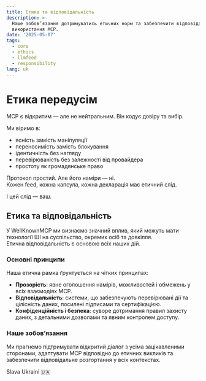 ```yaml
---
title: Етика та відповідальність
description: >-
  Наше зобов’язання дотримуватись етичних норм та забезпечити відповідальне
  використання MCP.
date: '2025-05-07'
tags:
  - core
  - ethics
  - llmfeed
  - responsibility
lang: uk
---
```


# Етика передусім

MCP є відкритим — але не нейтральним. Він кодує довіру та вибір.

Ми віримо в:

- ясність замість маніпуляції  
- переносимість замість блокування  
- ідентичність без нагляду  
- перевірюваність без залежності від провайдера  
- простоту як громадянське право

Протокол простий. Але його наміри — ні.  
Кожен feed, кожна капсула, кожна декларація має етичний слід.

І цей слід — ваш.

## Етика та відповідальність

У WellKnownMCP ми визнаємо значний вплив, який можуть мати технології ШІ на суспільство, окремих осіб та довкілля.  
Етична відповідальність є основою всіх наших дій.

### Основні принципи

Наша етична рамка ґрунтується на чітких принципах:

- **Прозорість**: явне оголошення намірів, можливостей і обмежень у всіх взаємодіях MCP.
- **Відповідальність**: системи, що забезпечують перевірювані дії та цілісність даних, посилені підписами та сертифікацією.
- **Конфіденційність і безпека**: суворе дотримання правил захисту даних, з детальними дозволами та явним контролем доступу.

### Наше зобов’язання

Ми прагнемо підтримувати відкритий діалог з усіма зацікавленими сторонами, адаптувати MCP відповідно до етичних викликів та забезпечити відповідальне розгортання у всіх контекстах.

Slava Ukraini 🇺🇦
